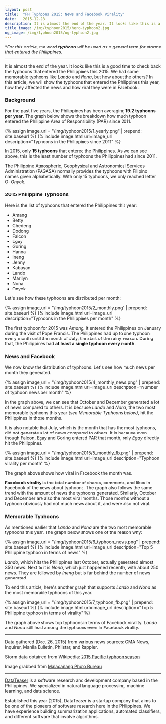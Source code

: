 ```yaml
---
layout: post
title:  "PH Typhoons 2015: News and Facebook Virality"
date:   2015-12-28
description: It is almost the end of the year. It looks like this is a good time to check back the typhoons that entered the Philippines this 2015. We had some memorable typhoons like Lando and Nona, but how about the others?
title_image: /img/typhoon2015/hero-typhoon2.jpg
og_image: /img/typhoon2015/og-typhoon2.jpg
---
```

\**For this article, the word **typhoon** will be used as a general term for storms that entered the Philippines.*

---

It is almost the end of the year. It looks like this is a good time to check back the typhoons that entered the Philippines this 2015. We had some memorable typhoons like *Lando* and *Nona*, but how about the others? In this article, we will show the typhoons that entered the Philippines this year, how they affected the news and how viral they were in Facebook.

### Background

For the past five years, the Philippines has been averaging **19.2 typhoons per year**. The graph below shows the breakdown how much typhoon entered the Philippine Area of Responsibility (PAR) since 2011.

{% assign image_url = "/img/typhoon2015/1_yearly.png" | prepend: site.baseurl %}
{% include image.html url=image_url description="Typhoons in the Philippines since 2011" %}

In 2015, only **15 typhoons** that entered the Philippines. As we can see above, this is the least number of typhoons the Philippines had since 2011.

The Philippine Atmospheric, Geophysical and Astronomical Services Administration (PAGASA) normally provides the typhoons with Filipino names given alphabetically. With only 15 typhoons, we only reached letter O: *Onyok*.

### 2015 Philippine Typhoons

Here is the list of typhoons that entered the Philippines this year:

- Amang
- Betty
- Chedeng
- Dodong
- Falcon
- Egay
- Goring
- Hanna
- Ineng
- Jenny
- Kabayan
- Lando
- Marilyn
- Nona
- Onyok

Let's see how these typhoons are distributed per month:

{% assign image_url = "/img/typhoon2015/2_monthly.png" | prepend: site.baseurl %}
{% include image.html url=image_url description="Typhoons in the Philippines per month" %}

The first typhoon for 2015 was *Amang*. It entered the Philippines on January during the visit of Pope Francis. The Philippines had up to one typhoon every month until the month of July, the start of the rainy season. During that, the Philippines had **at least a single typhoon every month**.

### News and Facebook

We now know the distribution of typhoons. Let's see how much news per month they generated.

{% assign image_url = "/img/typhoon2015/4_monthly_news.png" | prepend: site.baseurl %}
{% include image.html url=image_url description="Number of typhoon news per month" %}

In the graph above, we can see that October and December generated a lot of news compared to others. It is because *Lando* and *Nona*, the two most memorable typhoons this year *(see Memorable Typhoons below)*, hit the Philippines in those months.

It is also notable that July, which is the month that has the most typhoons, did not generate a lot of news compared to others. It is because even though Falcon, Egay and Goring entered PAR that month, only *Egay* directly hit the Philippines.

{% assign image_url = "/img/typhoon2015/5_monthly_fb.png" | prepend: site.baseurl %}
{% include image.html url=image_url description="Typhoon virality per month" %}

The graph above shows how viral in Facebook the month was.

**Facebook virality** is the total number of shares, comments, and likes in Facebook of the news about typhoons. The graph also follows the same trend with the amount of news the typhoons generated. Similarly, October and December are also the most viral months. Those months without a typhoon obviously had not much news about it, and were also not viral.

### Memorable Typhoons

As mentioned earlier that *Lando* and *Nona* are the two most memorable typhoons this year. The graph below shows one of the reason why:

{% assign image_url = "/img/typhoon2015/6_typhoon_news.png" | prepend: site.baseurl %}
{% include image.html url=image_url description="Top 5 Philippine typhoon in terms of news" %}

*Lando*, which hits the Philippines last October, actually generated almost 350 news. Next to it is *Nona*, which just happened recently, with about 250 news. They are followed by *Ineng* but is far behind the number of news generated.

To end this article, here's another graph that supports *Lando* and *Nona* as the most memorable typhoons of this year.

{% assign image_url = "/img/typhoon2015/7_typhoon_fb.png" | prepend: site.baseurl %}
{% include image.html url=image_url description="Top 5 Philippine typhoon in terms of virality" %}

The graph above shows top typhoons in terms of Facebook virality. *Lando* and *Nona* still lead among the typhoons even in Facebook virality.

---

Data gathered (Dec. 26, 2015) from various news sources: GMA News, Inquirer, Manila Bulletin, Philstar, and Rappler.

Storm data obtained from Wikipedia: [2015 Pacific typhoon season](https://en.wikipedia.org/wiki/2015_Pacific_typhoon_season)

Image grabbed from [Malacañang Photo Bureau](http://www.pcoo.gov.ph/photos-oct2015/photo01-101615.htm)

---

[DataTeaser](http://www.datateaser.com/) is a software research and development company based in the Philippines. We specialized in natural language processing, machine learning, and data science.

Established this year (2015), DataTeaser is a startup company that aims to be one of the pioneers of software research here in the Philippines. We have experience building summarization applications, automated classifiers, and different software that involve algorithms.